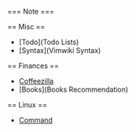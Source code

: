 === Note ===

== Misc ==
* [Todo](Todo Lists)
* [Syntax](Vimwiki Syntax)

== Finances ==
* [Coffeezilla](Youtube)
* [Books](Books Recommendation)

== Linux ==
* [Command](Command)

